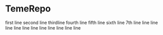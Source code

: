 # TemeRepo
first line 
second line
thirdline
fourth line
fifth line
sixth line
7th line
line
line
line
line
line
line
line
line
line
line
line
